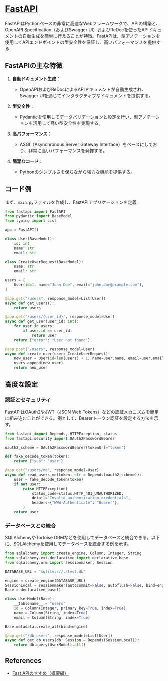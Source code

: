 # [FastAPI](https://fastapi.tiangolo.com/)

FastAPIはPythonベースの非常に高速なWebフレームワークで、APIの構築と、OpenAPI Specification（およびSwagger UI）およびReDocを使ったAPIドキュメントの自動生成を簡単に行えることが特徴。FastAPIは、型アノテーションを使用してAPIエンドポイントの型安全性を保証し、高いパフォーマンスを提供する

## FastAPIの主な特徴

1. **自動ドキュメント生成**：
   - OpenAPIおよびReDocによるAPIドキュメントが自動生成され、Swagger UIを通じてインタラクティブなドキュメントを提供する。

2. **型安全性**：
   - Pydanticを使用してデータバリデーションと設定を行い、型アノテーションを活用して高い型安全性を実現する。

3. **高パフォーマンス**：
   - ASGI（Asynchronous Server Gateway Interface）をベースにしており、非常に高いパフォーマンスを発揮する。

4. **簡潔なコード**：
   - Pythonのシンプルさを保ちながら強力な機能を提供する。

## コード例

まず、`main.py`ファイルを作成し、FastAPIアプリケーションを定義

```python
from fastapi import FastAPI
from pydantic import BaseModel
from typing import List

app = FastAPI()

class User(BaseModel):
    id: int
    name: str
    email: str

class CreateUserRequest(BaseModel):
    name: str
    email: str

users = [
    User(id=1, name="John Doe", email="john.doe@example.com"),
]

@app.get("/users", response_model=List[User])
async def get_users():
    return users

@app.get("/users/{user_id}", response_model=User)
async def get_user(user_id: int):
    for user in users:
        if user.id == user_id:
            return user
    return {"error": "User not found"}

@app.post("/users", response_model=User)
async def create_user(user: CreateUserRequest):
    new_user = User(id=len(users) + 1, name=user.name, email=user.email)
    users.append(new_user)
    return new_user
```

## 高度な設定

### 認証とセキュリティ

FastAPIはOAuth2やJWT（JSON Web Tokens）などの認証メカニズムを簡単に組み込むことができる。例として、Bearerトークン認証を設定する方法を示す。

```python
from fastapi import Depends, HTTPException, status
from fastapi.security import OAuth2PasswordBearer

oauth2_scheme = OAuth2PasswordBearer(tokenUrl="token")

def fake_decode_token(token):
    return {"sub": "user"}

@app.get("/users/me", response_model=User)
async def read_users_me(token: str = Depends(oauth2_scheme)):
    user = fake_decode_token(token)
    if not user:
        raise HTTPException(
            status_code=status.HTTP_401_UNAUTHORIZED,
            detail="Invalid authentication credentials",
            headers={"WWW-Authenticate": "Bearer"},
        )
    return user
```

### データベースとの統合

SQLAlchemyやTortoise ORMなどを使用してデータベースと統合できる。以下に、SQLAlchemyを使用してデータベースを統合する例を示す。

```python
from sqlalchemy import create_engine, Column, Integer, String
from sqlalchemy.ext.declarative import declarative_base
from sqlalchemy.orm import sessionmaker, Session

DATABASE_URL = "sqlite:///./test.db"

engine = create_engine(DATABASE_URL)
SessionLocal = sessionmaker(autocommit=False, autoflush=False, bind=engine)
Base = declarative_base()

class UserModel(Base):
    __tablename__ = "users"
    id = Column(Integer, primary_key=True, index=True)
    name = Column(String, index=True)
    email = Column(String, index=True)

Base.metadata.create_all(bind=engine)

@app.get("/db_users", response_model=List[User])
async def get_db_users(db: Session = Depends(SessionLocal)):
    return db.query(UserModel).all()
```

## References

- [Fast APIのすすめ（概要編）](https://future-architect.github.io/articles/20241226a/)
